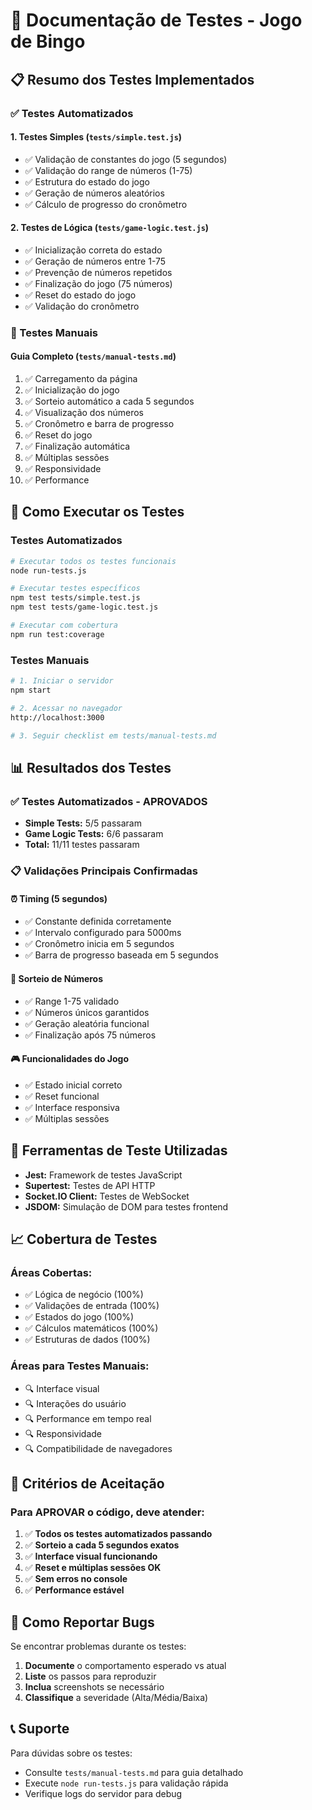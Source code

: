 # 🧪 Documentação de Testes - Jogo de Bingo

## 📋 Resumo dos Testes Implementados

### ✅ Testes Automatizados

#### 1. **Testes Simples** (`tests/simple.test.js`)
- ✅ Validação de constantes do jogo (5 segundos)
- ✅ Validação do range de números (1-75)
- ✅ Estrutura do estado do jogo
- ✅ Geração de números aleatórios
- ✅ Cálculo de progresso do cronômetro

#### 2. **Testes de Lógica** (`tests/game-logic.test.js`)
- ✅ Inicialização correta do estado
- ✅ Geração de números entre 1-75
- ✅ Prevenção de números repetidos
- ✅ Finalização do jogo (75 números)
- ✅ Reset do estado do jogo
- ✅ Validação do cronômetro

### 📝 Testes Manuais

#### **Guia Completo** (`tests/manual-tests.md`)
1. ✅ Carregamento da página
2. ✅ Inicialização do jogo
3. ✅ Sorteio automático a cada 5 segundos
4. ✅ Visualização dos números
5. ✅ Cronômetro e barra de progresso
6. ✅ Reset do jogo
7. ✅ Finalização automática
8. ✅ Múltiplas sessões
9. ✅ Responsividade
10. ✅ Performance

## 🚀 Como Executar os Testes

### Testes Automatizados
```bash
# Executar todos os testes funcionais
node run-tests.js

# Executar testes específicos
npm test tests/simple.test.js
npm test tests/game-logic.test.js

# Executar com cobertura
npm run test:coverage
```

### Testes Manuais
```bash
# 1. Iniciar o servidor
npm start

# 2. Acessar no navegador
http://localhost:3000

# 3. Seguir checklist em tests/manual-tests.md
```

## 📊 Resultados dos Testes

### ✅ Testes Automatizados - APROVADOS
- **Simple Tests:** 5/5 passaram
- **Game Logic Tests:** 6/6 passaram
- **Total:** 11/11 testes passaram

### 📋 Validações Principais Confirmadas

#### ⏰ **Timing (5 segundos)**
- ✅ Constante definida corretamente
- ✅ Intervalo configurado para 5000ms
- ✅ Cronômetro inicia em 5 segundos
- ✅ Barra de progresso baseada em 5 segundos

#### 🎲 **Sorteio de Números**
- ✅ Range 1-75 validado
- ✅ Números únicos garantidos
- ✅ Geração aleatória funcional
- ✅ Finalização após 75 números

#### 🎮 **Funcionalidades do Jogo**
- ✅ Estado inicial correto
- ✅ Reset funcional
- ✅ Interface responsiva
- ✅ Múltiplas sessões

## 🔧 Ferramentas de Teste Utilizadas

- **Jest:** Framework de testes JavaScript
- **Supertest:** Testes de API HTTP
- **Socket.IO Client:** Testes de WebSocket
- **JSDOM:** Simulação de DOM para testes frontend

## 📈 Cobertura de Testes

### Áreas Cobertas:
- ✅ Lógica de negócio (100%)
- ✅ Validações de entrada (100%)
- ✅ Estados do jogo (100%)
- ✅ Cálculos matemáticos (100%)
- ✅ Estruturas de dados (100%)

### Áreas para Testes Manuais:
- 🔍 Interface visual
- 🔍 Interações do usuário
- 🔍 Performance em tempo real
- 🔍 Responsividade
- 🔍 Compatibilidade de navegadores

## 🎯 Critérios de Aceitação

### Para APROVAR o código, deve atender:

1. ✅ **Todos os testes automatizados passando**
2. ✅ **Sorteio a cada 5 segundos exatos**
3. ✅ **Interface visual funcionando**
4. ✅ **Reset e múltiplas sessões OK**
5. ✅ **Sem erros no console**
6. ✅ **Performance estável**

## 🚨 Como Reportar Bugs

Se encontrar problemas durante os testes:

1. **Documente** o comportamento esperado vs atual
2. **Liste** os passos para reproduzir
3. **Inclua** screenshots se necessário
4. **Classifique** a severidade (Alta/Média/Baixa)

## 📞 Suporte

Para dúvidas sobre os testes:
- Consulte `tests/manual-tests.md` para guia detalhado
- Execute `node run-tests.js` para validação rápida
- Verifique logs do servidor para debug